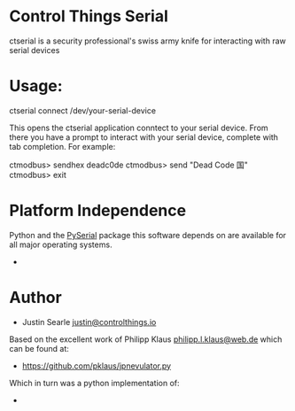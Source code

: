 # Control Things Serial

ctserial is a security professional's swiss army knife for interacting with raw serial devices

# Usage:

ctserial connect /dev/your-serial-device

This opens the ctserial application conntect to your serial device.  From there you have a prompt to interact with your serial device, complete with tab completion.  For example:

  ctmodbus> sendhex deadc0de
  ctmodbus> send "Dead Code 国"
  ctmodbus> exit

# Platform Independence

Python and the [PySerial][] package this software depends on are available for all major operating systems.

* [PySerial]: http://pyserial.sourceforge.net/

# Author

* Justin Searle <justin@controlthings.io>

Based on the excellent work of Philipp Klaus <philipp.l.klaus@web.de> which can be found at:

* https://github.com/pklaus/jpnevulator.py

Which in turn was a python implementation of:

* [jpnevulator]: http://jpnevulator.snarl.nl/
